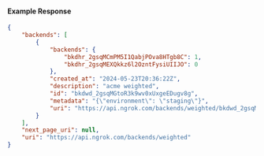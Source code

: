 <!-- Code generated for API Clients. DO NOT EDIT. -->

#### Example Response

```json
{
	"backends": [
		{
			"backends": {
				"bkdhr_2gsqMCmPM5I1QabjPOva8HTgb8C": 1,
				"bkdhr_2gsqMEXQkkz6l2OzntFysiUIIJO": 0
			},
			"created_at": "2024-05-23T20:36:22Z",
			"description": "acme weighted",
			"id": "bkdwd_2gsqMGtoR3k9wv0xUxgeEDugv8g",
			"metadata": "{\"environment\": \"staging\"}",
			"uri": "https://api.ngrok.com/backends/weighted/bkdwd_2gsqMGtoR3k9wv0xUxgeEDugv8g"
		}
	],
	"next_page_uri": null,
	"uri": "https://api.ngrok.com/backends/weighted"
}
```
